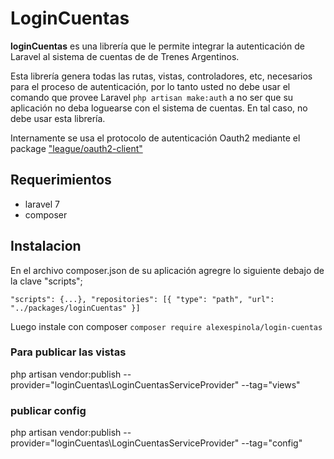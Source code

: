 # LoginCuentas
<b>loginCuentas</b> es una librería que le permite integrar la autenticación de Laravel al sistema de cuentas de de Trenes Argentinos.

Esta librería genera todas las rutas, vistas, controladores, etc, necesarios para el proceso de autenticación, por lo tanto usted no debe usar el comando que provee Laravel `php artisan make:auth` a no ser que su aplicación no deba loguearse con el sistema de cuentas. En tal caso, no debe usar esta librería.

Internamente se usa el protocolo de autenticación Oauth2 mediante el package ["league/oauth2-client"](https://packagist.org/packages/league/oauth2-client) 

## Requerimientos
- laravel 7
- composer 

## Instalacion
En el archivo composer.json de su aplicación agregre lo siguiente debajo de la clave "scripts";

` "scripts": {...},
  "repositories": [{
    "type": "path",
    "url": "../packages/loginCuentas"
  }]
` 

Luego instale con composer
`composer require alexespinola/login-cuentas`

### Para publicar las vistas

php artisan vendor:publish --provider="loginCuentas\LoginCuentasServiceProvider" --tag="views"

### publicar config

php artisan vendor:publish --provider="loginCuentas\LoginCuentasServiceProvider" --tag="config"